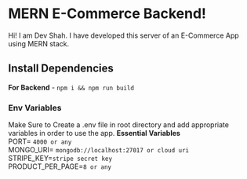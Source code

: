 ﻿# MERN E-Commerce Backend!

Hi! I am Dev Shah. I have developed this server of an E-Commerce App using MERN stack.

## Install Dependencies
**For Backend** - `npm i && npm run build`

### Env Variables
Make Sure to Create a .env file in root directory and add appropriate variables in order to use the app.
**Essential Variables**  
PORT=  `4000 or any`  
MONGO_URI=  `mongodb://localhost:27017 or cloud uri`  
STRIPE_KEY=`stripe secret key`  
PRODUCT_PER_PAGE=`8 or any`







